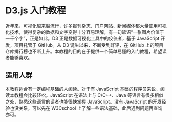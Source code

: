 # D3.js 入门教程

近年来，可视化越来越流行，许多报刊杂志、门户网站、新闻媒体都大量使用可视化技术，使得复杂的数据和文字变得十分容易理解，有一句谚语“一张图片价值于一千个字”，正是如此。D3 正是数据可视化工具中的佼佼者，基于 JavaScript 开发，项目托管于 GitHub。从 D3 诞生以来，不断受到好评，在 GitHub 上的项目仓库排行榜也不断上升。本教程的目的在于提供一个简单易懂的入门教程，希望读者能够喜欢。

## 适用人群

本教程适合有一定编程基础的人阅读。对于有 JavaScript 基础的程序员来说，阅读本教程会比较轻松。JavaScript 在语法上与 C/C++、Java 等语言有很多相似之处，熟悉这些语言的读者也能很快掌握 JavaScript。没有 JavaScript 的开发经验也没关系，可以先在 W3Cschool 上了解一些语法基础，此后遇到问题再查询亦可。

## 
